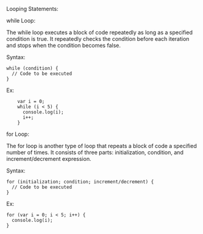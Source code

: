 Looping Statements:

while Loop:

The while loop executes a block of code repeatedly as long as a specified condition is true. It repeatedly checks the condition before each iteration and stops when the condition becomes false.

Syntax:

    while (condition) {
      // Code to be executed
    }

Ex:

        var i = 0;
        while (i < 5) {
          console.log(i);
          i++;
        }

for Loop:

The for loop is another type of loop that repeats a block of code a specified number of times. It consists of three parts: initialization, condition, and increment/decrement expression.

Syntax:

    for (initialization; condition; increment/decrement) {
      // Code to be executed
    }

Ex:

    for (var i = 0; i < 5; i++) {
      console.log(i);
    }
